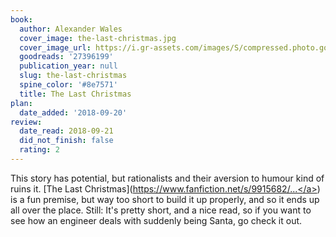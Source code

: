 ```yaml
---
book:
  author: Alexander Wales
  cover_image: the-last-christmas.jpg
  cover_image_url: https://i.gr-assets.com/images/S/compressed.photo.goodreads.com/books/1446240775l/27396199._SX98_.jpg
  goodreads: '27396199'
  publication_year: null
  slug: the-last-christmas
  spine_color: '#8e7571'
  title: The Last Christmas
plan:
  date_added: '2018-09-20'
review:
  date_read: 2018-09-21
  did_not_finish: false
  rating: 2
---
```


This story has potential, but rationalists and their aversion to humour kind of ruins it. [The Last Christmas](<a target="_blank" href="https://www.fanfiction.net/s/9915682/1/The-Last-Christmas" rel="nofollow">https://www.fanfiction.net/s/9915682/...</a>) is a fun premise, but way too short to build it up properly, and so it ends up all over the place. Still: It's pretty short, and a nice read, so if you want to see how an engineer deals with suddenly being Santa, go check it out.
